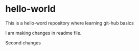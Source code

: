 # hello-world
This is a hello-word repository where learning git-hub basics

I am making changes in readme file.

Second changes
